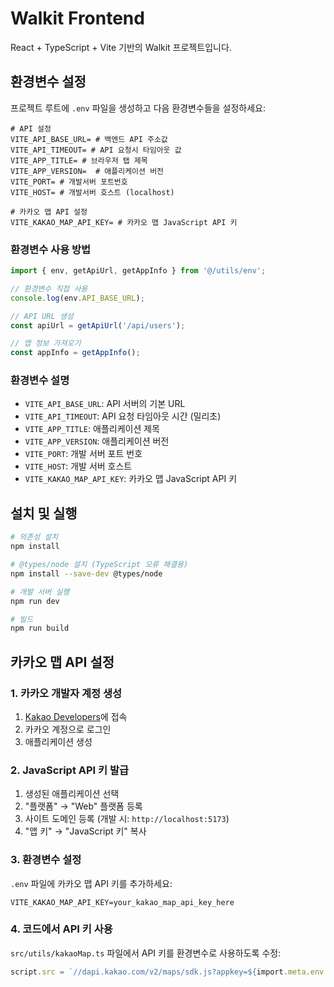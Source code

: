 # Walkit Frontend

React + TypeScript + Vite 기반의 Walkit 프로젝트입니다.

## 환경변수 설정

프로젝트 루트에 `.env` 파일을 생성하고 다음 환경변수들을 설정하세요:

```env
# API 설정
VITE_API_BASE_URL= # 백엔드 API 주소값
VITE_API_TIMEOUT= # API 요청시 타임아웃 값
VITE_APP_TITLE= # 브라우저 탭 제목
VITE_APP_VERSION=  # 애플리케이션 버전
VITE_PORT= # 개발서버 포트번호
VITE_HOST= # 개발서버 호스트 (localhost)

# 카카오 맵 API 설정
VITE_KAKAO_MAP_API_KEY= # 카카오 맵 JavaScript API 키
```

### 환경변수 사용 방법

```typescript
import { env, getApiUrl, getAppInfo } from '@/utils/env';

// 환경변수 직접 사용
console.log(env.API_BASE_URL);

// API URL 생성
const apiUrl = getApiUrl('/api/users');

// 앱 정보 가져오기
const appInfo = getAppInfo();
```

### 환경변수 설명

- `VITE_API_BASE_URL`: API 서버의 기본 URL
- `VITE_API_TIMEOUT`: API 요청 타임아웃 시간 (밀리초)
- `VITE_APP_TITLE`: 애플리케이션 제목
- `VITE_APP_VERSION`: 애플리케이션 버전
- `VITE_PORT`: 개발 서버 포트 번호
- `VITE_HOST`: 개발 서버 호스트
- `VITE_KAKAO_MAP_API_KEY`: 카카오 맵 JavaScript API 키

## 설치 및 실행

```bash
# 의존성 설치
npm install

# @types/node 설치 (TypeScript 오류 해결용)
npm install --save-dev @types/node

# 개발 서버 실행
npm run dev

# 빌드
npm run build
```

## 카카오 맵 API 설정

### 1. 카카오 개발자 계정 생성
1. [Kakao Developers](https://developers.kakao.com/)에 접속
2. 카카오 계정으로 로그인
3. 애플리케이션 생성

### 2. JavaScript API 키 발급
1. 생성된 애플리케이션 선택
2. "플랫폼" → "Web" 플랫폼 등록
3. 사이트 도메인 등록 (개발 시: `http://localhost:5173`)
4. "앱 키" → "JavaScript 키" 복사

### 3. 환경변수 설정
`.env` 파일에 카카오 맵 API 키를 추가하세요:

```env
VITE_KAKAO_MAP_API_KEY=your_kakao_map_api_key_here
```

### 4. 코드에서 API 키 사용
`src/utils/kakaoMap.ts` 파일에서 API 키를 환경변수로 사용하도록 수정:

```typescript
script.src = `//dapi.kakao.com/v2/maps/sdk.js?appkey=${import.meta.env.VITE_KAKAO_MAP_API_KEY}&autoload=false`;
```


